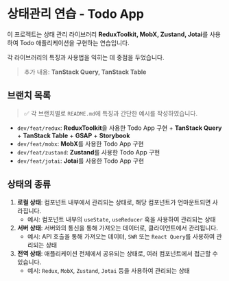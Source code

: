 # 상태관리 연습 - Todo App

이 프로젝트는 상태 관리 라이브러리 **ReduxToolkit, MobX, Zustand, Jotai**를 사용하여 Todo 애플리케이션을 구현하는 연습입니다.

각 라이브러리의 특징과 사용법을 익히는 데 중점을 두었습니다.

> 추가 내용: **TanStack Query, TanStack Table**

## 브랜치 목록

> ✅ 각 브랜치별로 `README.md`에 특징과 간단한 예시를 작성하였습니다.

- `dev/feat/redux`: **ReduxToolkit**을 사용한 Todo App 구현 + **TanStack Query** + **TanStack Table** + **GSAP** + **Storybook**
- `dev/feat/mobx`: **MobX**를 사용한 Todo App 구현
- `dev/feat/zustand`: **Zustand**를 사용한 Todo App 구현
- `dev/feat/jotai`: **Jotai**를 사용한 Todo App 구현

## 상태의 종류

1. **로컬 상태**: 컴포넌트 내부에서 관리되는 상태로, 해당 컴포넌트가 언마운트되면 사라집니다.
   - 예시: 컴포넌트 내부의 `useState`, `useReducer` 훅을 사용하여 관리되는 상태
2. **서버 상태**: 서버와의 통신을 통해 가져오는 데이터로, 클라이언트에서 관리됩니다.
   - 예시: API 호출을 통해 가져오는 데이터, `SWR` 또는 `React Query`를 사용하여 관리되는 상태
3. **전역 상태**: 애플리케이션 전체에서 공유되는 상태로, 여러 컴포넌트에서 접근할 수 있습니다.
   - 예시: `Redux`, `MobX`, `Zustand`, `Jotai` 등을 사용하여 관리되는 상태
